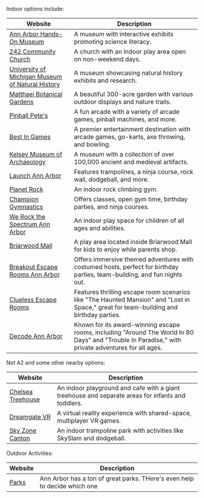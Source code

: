 Indoor options include:

| **Website** | **Description** |
|-------------|-----------------|
| [Ann Arbor Hands-On Museum](https://discoverscienceandnature.org/) | A museum with interactive exhibits promoting science literacy. |
| [242 Community Church](https://242community.com/) | A church with an indoor play area open on non-weekend days. |
| [University of Michigan Museum of Natural History](https://lsa.umich.edu/ummnh/) | A museum showcasing natural history exhibits and research. |
| [Matthaei Botanical Gardens](https://mbgna.umich.edu/) | A beautiful 300-acre garden with various outdoor displays and nature trails. |
| [Pinball Pete's](https://www.pinballpetes.org/) | A fun arcade with a variety of arcade games, pinball machines, and more. |
| [Best In Games](https://bestingames.com/) | A premier entertainment destination with arcade games, go-karts, axe throwing, and bowling. |
| [Kelsey Museum of Archaeology](https://lsa.umich.edu/kelsey/) | A museum with a collection of over 100,000 ancient and medieval artifacts. |
| [Launch Ann Arbor](https://www.launchannarbor.com/) | Features trampolines, a ninja course, rock wall, dodgeball, and more. |
| [Planet Rock](https://www.planetrock.com/) | An indoor rock climbing gym. |
| [Champion Gymnastics](https://www.championgymnastics.com/) | Offers classes, open gym time, birthday parties, and ninja courses. |
| [We Rock the Spectrum Ann Arbor](https://werockthespectrum.com/locations/ann-arbor/) | An indoor play space for children of all ages and abilities. |
| [Briarwood Mall](https://www.briarwoodmall.com/) | A play area located inside Briarwood Mall for kids to enjoy while parents shop. |
| [Breakout Escape Rooms Ann Arbor](https://roombreakout.com/ann-arbor-mi/) | Offers immersive themed adventures with costumed hosts, perfect for birthday parties, team-building, and fun nights out. |
| [Clueless Escape Rooms](https://a2clue.com/) | Features thrilling escape room scenarios like "The Haunted Mansion" and "Lost in Space," great for team-building and birthday parties. |
| [Decode Ann Arbor](https://www.decodedetroit.com/ann-arbor/) | Known for its award-winning escape rooms, including "Around The World In 80 Days" and "Trouble In Paradise," with private adventures for all ages. |


Not A2 and some other nearby options:

| **Website** | **Description** |
|-------------|-----------------|
| [Chelsea Treehouse](https://www.chelseatreehouse.com/) | An indoor playground and cafe with a giant treehouse and separate areas for infants and toddlers. |
| [Dreamgate VR](https://www.dreamgatevr.com/) | A virtual reality experience with shared-space, multiplayer VR games. |
| [Sky Zone Canton](https://www.skyzone.com/canton) | An indoor trampoline park with activities like SkySlam and dodgeball. |


Outdoor Activities:

| **Website** | **Description** |
|-------------|-----------------|
| [Parks](https://www.a2gov.org/departments/Parks-Recreation/parks-places/Pages/default.aspx) | Ann Arbor has a ton of great parks. THere's even help to decide which one | 
